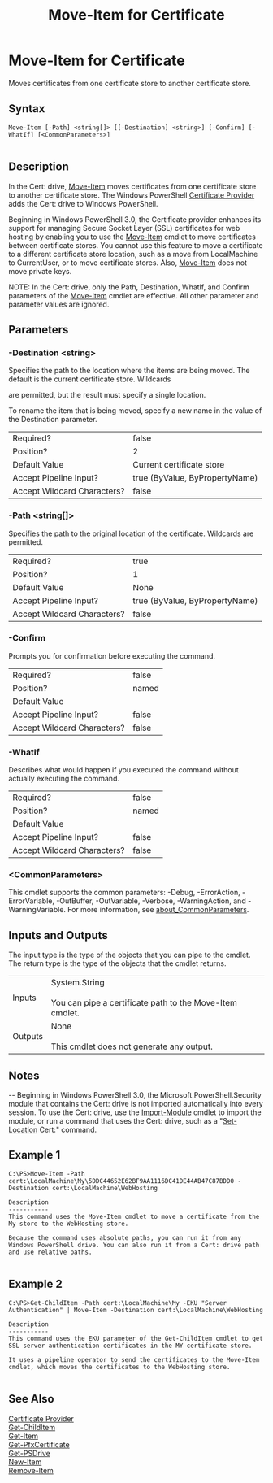 ﻿---
title: "Move-Item for Certificate"
ms.custom: na
ms.date: 09/30/2014
ms.reviewer: na
ms.suite: na
ms.tgt_pltfrm: na
ms.topic: article
applies_to: 
  - Windows PowerShell 4.0
  - Windows PowerShell 5.0
caps.latest.revision: 9
manager: stevenka
---
# Move-Item for Certificate
Moves certificates from one certificate store to another certificate store.  
  
## Syntax  
  
```  
Move-Item [-Path] <string[]> [[-Destination] <string>] [-Confirm] [-WhatIf] [<CommonParameters>]  
  
```  
  
## Description  
 In the Cert: drive, [Move-Item](..\..\Microsoft.PowerShell.Management\Move-Item.md) moves certificates from one certificate store to another certificate store. The Windows PowerShell [Certificate Provider](.\Certificate-Provider.md) adds the Cert: drive to Windows PowerShell.  
  
 Beginning in Windows PowerShell 3.0, the Certificate provider enhances its support for managing Secure Socket Layer (SSL) certificates for web hosting by enabling you to use the [Move-Item](..\..\Microsoft.PowerShell.Management\Move-Item.md) cmdlet to move certificates between certificate stores.  You cannot use this feature to move a certificate to a different certificate store location, such as a move from LocalMachine to CurrentUser, or to move certificate stores. Also, [Move-Item](..\..\Microsoft.PowerShell.Management\Move-Item.md) does not move private keys.  
  
 NOTE: In the Cert: drive, only the Path, Destination, WhatIf, and Confirm parameters of the [Move-Item](..\..\Microsoft.PowerShell.Management\Move-Item.md) cmdlet are effective. All other parameter and parameter values are ignored.  
  
## Parameters  
  
### -Destination <string\>  
 Specifies the path to the location where the items are being moved. The default is the current certificate store. Wildcards  
  
 are permitted, but the result must specify a single location.  
  
 To rename the item that is being moved, specify a new name in the value of the Destination parameter.  
  
|||  
|-|-|  
|Required?|false|  
|Position?|2|  
|Default Value|Current certificate store|  
|Accept Pipeline Input?|true (ByValue, ByPropertyName)|  
|Accept Wildcard Characters?|false|  
  
### -Path <string[]>  
 Specifies the path to the original location of the certificate.  Wildcards are permitted.  
  
|||  
|-|-|  
|Required?|true|  
|Position?|1|  
|Default Value|None|  
|Accept Pipeline Input?|true (ByValue, ByPropertyName)|  
|Accept Wildcard Characters?|false|  
  
### -Confirm  
 Prompts you for confirmation before executing the command.  
  
|||  
|-|-|  
|Required?|false|  
|Position?|named|  
|Default Value||  
|Accept Pipeline Input?|false|  
|Accept Wildcard Characters?|false|  
  
### -WhatIf  
 Describes what would happen if you executed the command without actually executing the command.  
  
|||  
|-|-|  
|Required?|false|  
|Position?|named|  
|Default Value||  
|Accept Pipeline Input?|false|  
|Accept Wildcard Characters?|false|  
  
### <CommonParameters\>  
 This cmdlet supports the common parameters: -Debug, -ErrorAction, -ErrorVariable, -OutBuffer, -OutVariable,  -Verbose, -WarningAction, and -WarningVariable. For more information, see [about_CommonParameters](..\..\Microsoft.PowerShell.Core\About\about_CommonParameters.md).  
  
## Inputs and Outputs  
 The input type is the type of the objects that you can pipe to the cmdlet. The return type is the type of the objects that the cmdlet returns.  
  
|||  
|-|-|  
|Inputs|System.String<br /><br /> You can pipe a certificate path to the Move-Item cmdlet.|  
|Outputs|None<br /><br /> This cmdlet does not generate any output.|  
  
## Notes  
 -- Beginning in Windows PowerShell 3.0, the Microsoft.PowerShell.Security module that contains the Cert: drive is not imported automatically into every session. To use the Cert: drive, use the [Import-Module](..\..\Microsoft.PowerShell.Core\Import-Module.md) cmdlet to import the module, or run a command that uses the Cert: drive, such as a "[Set-Location](..\..\Microsoft.PowerShell.Management\Set-Location.md) Cert:" command.  
  
## Example 1  
  
```  
C:\PS>Move-Item -Path cert:\LocalMachine\My\5DDC44652E62BF9AA1116DC41DE44AB47C87BDD0 -Destination cert:\LocalMachine\WebHosting  
  
Description  
-----------  
This command uses the Move-Item cmdlet to move a certificate from the My store to the WebHosting store.   
  
Because the command uses absolute paths, you can run it from any Windows PowerShell drive. You can also run it from a Cert: drive path and use relative paths.  
  
```  
  
## Example 2  
  
```  
C:\PS>Get-ChildItem -Path cert:\LocalMachine\My -EKU "Server Authentication" | Move-Item -Destination cert:\LocalMachine\WebHosting  
  
Description  
-----------  
This command uses the EKU parameter of the Get-ChildItem cmdlet to get SSL server authentication certificates in the MY certificate store.  
  
It uses a pipeline operator to send the certificates to the Move-Item cmdlet, which moves the certificates to the WebHosting store.  
  
```  
  
## See Also  
 [Certificate Provider](.\Certificate-Provider.md)   
 [Get-ChildItem](..\..\Microsoft.PowerShell.Management\Get-ChildItem.md)   
 [Get-Item](..\..\Microsoft.PowerShell.Management\Get-Item.md)   
 [Get-PfxCertificate](..\Get-PfxCertificate.md)   
 [Get-PSDrive](..\..\Microsoft.PowerShell.Management\Get-PSDrive.md)   
 [New-Item](..\..\Microsoft.PowerShell.Management\New-Item.md)   
 [Remove-Item](..\..\Microsoft.PowerShell.Management\Remove-Item.md)

